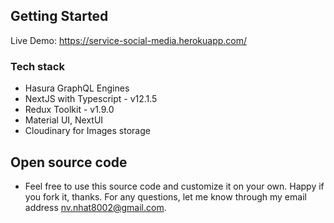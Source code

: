 ## Getting Started

Live Demo: https://service-social-media.herokuapp.com/

### Tech stack

- Hasura GraphQL Engines
- NextJS with Typescript - v12.1.5
- Redux Toolkit - v1.9.0
- Material UI, NextUI
- Cloudinary for Images storage

## Open source code

- Feel free to use this source code and customize it on your own. Happy if you fork it, thanks.
  For any questions, let me know through my email address nv.nhat8002@gmail.com.
